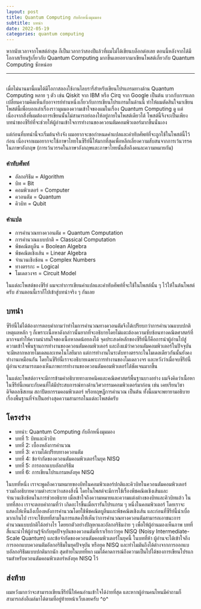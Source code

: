 ```yaml
---
layout: post
title: Quantum Computing กับอีกหนึ่งมุมมอง
subtitle: บทนำ
date: 2022-05-19
categories: quantum computing
---
```


หากนับเวลาจากโพสต์ล่าสุด ก็เป็นเวลากว่าสองปีแล้วที่ผมไม่ได้เขียนบล็อกต่อเลย
ตอนนี้หลังจากได้มีโอกาสเรียนรู้เกี่ยวกับ Quantum Computing มากขึ้นเลยอยากมาเขียนโพสต์เกี่ยวกับ Quantum Computing ซักหน่อย

---

\
เมื่อไม่นานมานี้ผมได้มีโอกาสลองใช้งานไลบรารี่สำหรับเขียนโปรแกรมทางด้าน Quantum Computing หลาย ๆ ตัว เช่น Qiskit จาก IBM หรือ Cirq จาก Google เป็นต้น
บวกกับการแลกเปลี่ยนความคิดเห็นกับอาจารย์ท่านหนึ่งเกี่ยวกับการเขียนโปรแกรมในด้านนี้ ทำให้ผมตัดสินใจมาเขียนโพสต์นี้เพื่อบอกเล่าเรื่องราวมุมมองความเข้าใจของผมในเรื่อง
Quantum Computing ดู แต่เนื่องจากสิ่งที่ผมต้องการเขียนนั้นไม่สามารถย่อลงให้อยู่ภายในโพสต์เดียวได้
โพสต์นี้จึงจะเป็นเพียงบทนำของซีรีย์ที่จะช่วยให้ผู้อ่านเข้าใจการทำงานของควอนตัมคอมพิวเตอร์มากขึ้นนั่นเอง

แต่ก่อนที่บทนำนี้จะเริ่มต้นจริงจัง ผมอยากจะขอกำหนดคำแปลและคำทับศัพท์ที่จะถูกใช้ในโพสต์นี้ไว้ก่อน
เนื่องจากผมอยากจะใช้ภาษาไทยในซีรีย์นี้ให้มากที่สุดเพื่อหลีกเลี่ยงความสับสนจากการเว้นวรรคในภาษาอังกฤษ
(การเว้นวรรคในภาษาอังกฤษและภาษาไทยนั้นสื่อถึงคนละความหมายกัน)

### คำทับศัพท์

-  อัลกอริธึม = Algorithm
-  บิท = Bit
-  คอมพิวเตอร์ = Computer
-  ควอนตัม = Quantum
-  คิวบิท = Qubit

### คำแปล

- การคำนวณทางควอนตัม = Quantum Computation
- การคำนวณแบบปกติ = Classical Computation
- พีชคณิตบูลีน = Boolean Algebra
- พีชคณิตเชิงเส้น = Linear Algebra
- จำนวนเชิงซ้อน = Complex Numbers
- ทางตรรกะ = Logical
- โมเดลวงจร = Circuit Model

ในแต่ละโพสต์ของซีรีย์ ผมจะทำการเขียนคำแปลและคำทับศัพท์ที่จะใช้ในโพสต์นั้น ๆ ไว้ให้ในต้นโพสต์ครับ ส่วนตอนนี้เราก็ไปเข้าสู่บทนำจริง ๆ กันเลย

## บทนำ

ซีรีย์นี้ไม่ได้ต้องการตอบคำถามว่าทำไมการคำนวณทางควอนตัมจึงได้เปรียบกว่าการคำนวณแบบปกติ
เหตุผลหลัก ๆ ก็เพราะเนื้อหาดังกล่าวนั้นยากที่จะอธิบายโดยไม่แตะต้องความซับซ้อนทางคณิตศาสตร์ที่มากจนทำให้ความน่าสนใจของเนื้อหาลดน้อยลงได้
จุดประสงค์หลักของซีรีย์นี้ก็คือการนำผู้อ่านไปสู่ความเข้าใจพื้นฐานการทำงานของควอนตัมคอมพิวเตอร์ และถึงแม้ว่าควอนตัมคอมพิวเตอร์ในปัจจุบันจะมีหลากหลายโมเดลและเทคโนโลยีมาก
แต่การทำงานในระดับทางตรรกะในโมเดลเดียวกันนั้นยังคงทำงานเหมือนกัน โดยในซีรีย์นี้เราจะอธิบายเฉพาะการทำงานของโมเดลวงจร 
และหวังว่าเมื่อจบซีรีย์นี้ ผู้อ่านจะสามารถมองเห็นภาพการทำงานของควอนตัมคอมพิวเตอร์ได้ชัดเจนมากขึ้น

ในแต่ละโพสต์อาจจะมีการข้ามคำอธิบายทางเทคนิคและคณิตศาสตร์พื้นฐานบางอย่าง
ผมจึงคิดว่าเนื้อหาในซีรีย์นี้เหมาะกับคนที่ได้มีประสบการณ์ทางด้านวิศวกรรมคอมพิวเตอร์มาก่อน เช่น เคยเรียนวิชาดิจิตอลซิสเทม สถาปัตยกรรมคอมพิวเตอร์ หรือทฤษฎีการคำนวณ เป็นต้น
ทั้งนี้ผมจะพยายามอธิบายเรื่องพื้นฐานที่จำเป็นอย่างสุดความสามารถในแต่ละโพสต์ครับ

## โครงร่าง

- บทนำ: Quantum Computing กับอีกหนึ่งมุมมอง
- บทที่ 1: บิทและคิวบิท
- บทที่ 2: เบื้องหลังการคำนวณ
- บทที่ 3: ความได้เปรียบทางควอนตัม
- บทที่ 4: ข้อจำกัดของควอนตัมคอมพิวเตอร์ในยุค NISQ
- บทที่ 5: การออกแบบอัลกอริธึม
- บทที่ 6: การเขียนโปรแกรมหลังยุค NISQ

ในบทที่หนึ่ง เราจะพูดถึงความหมายของบิทในคอมพิวเตอร์ปกติและคิวบิทในควอนตัมคอมพิวเตอร์ รวมถึงอธิบายความต่างระหว่างสองสิ่งนี้
โดยในโพสต์จะมีการใช้เรื่องพีชคณิตเชิงเส้นและจำนวนเชิงซ้อนในการช่วยอธิบาย
เมื่อเข้าใจถึงความหมายและความแต่งต่างของบิทและคิวบิทแล้ว ในบทที่สอง เราจะตอบคำถามที่ว่า เกิดอะไรขึ้นเมื่อเรารันโปรแกรม ๆ หนึ่งในคอมพิวเตอร์
โดยเราจะแสดงให้เห็นถึงเบื้องหลังการคำนวณโดยใช้พีชคณิตบูลีนและพีชคณิตเชิงเส้น
และก่อนที่ซีรีย์นี้น่าเบื่อมากเกินไป เราจะใช้บทที่สามในการแสดงให้เห็นว่าการคำนวณทางควอนตัมสามารถเอาชนะการคำนวณแบบปกติได้อย่างไร โดยยกตัวอย่างปัญหาและอัลกอริธึมง่าย ๆ
เพื่อให้ผู้อ่านมองเห็นภาพ บทที่สี่แนะนำให้ผู้อ่านรู้จักกับยุคปัจจุบันของควอนตัมที่เราเรียกว่ายุค NISQ (Noisy Intermediate-Scale Quantum)
และข้อจำกัดของควอนตัมคอมพิวเตอร์ในยุคนี้ ในบทที่ห้า ผู้อ่านจะได้เข้าใจถึงการออกแบบควอนตัมอัลกอริธึมในยุคปัจจุบัน หรือยุค NISQ
และทำไมมันถึงได้ต่างจากการออกแบบอัลกอริธึมแบบปกติมากนัก สุดท้ายในบทที่หก ผมได้คาดการณ์ถึงความเป็นไปได้ของการเขียนโปรแกรมสำหรับควอนตัมคอมพิวเตอร์หลังยุค NISQ ไว้

## ส่งท้าย

ผมหวังมากว่าจะสามารถเขียนซีรีย์นี้ให้คนอ่านเข้าใจได้ง่ายที่สุด และหากผู้อ่านคนไหนมีคำถามก็สามารถส่งอีเมล์มาได้ตามที่อยู่ท้ายหน้าเว็บเลยครับ ^o^